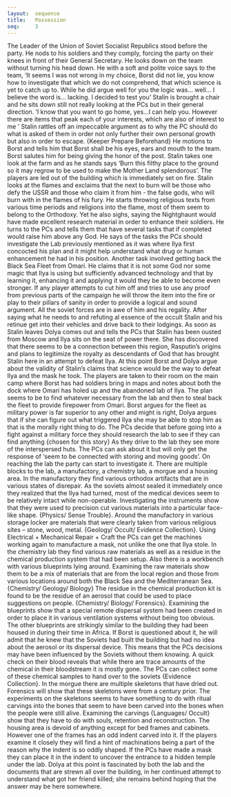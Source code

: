 ```yaml
---
layout:  sequence
title:   Possession
seq:     3
---
```



The Leader of the Union of Soviet Socialist Republics stood before the party. He nods to his soldiers and they comply, forcing the party on their knees in front of their General Secretary.
He looks down on the team without turning his head down. He with a soft and polite voice says to the team,
‘It seems I was not wrong in my choice, Borst did not lie, you know how to investigate that which we do not comprehend, that which science is yet to catch up to. While he did argue well for you the logic was… well… I believe the word is… lacking. I decided to test you’
Stalin is brought a chair and he sits down still not really looking at the PCs but in their general direction.
‘I know that you want to go home, yes…I can help you. However there are items that peak each of your interests, which are also of interest to me ’
Stalin rattles off an impeccable argument as to why the PC should do what is asked of them in order not only further their own personal growth but also in order to escape. {Keeper Prepare Beforehand}
He motions to Borst and tells him that Borst shall be his eyes, ears and mouth to the team. Borst salutes him for being giving the honor of the post. Stalin takes one look at the farm and as he stands says
‘Burn this filthy place to the ground so it may regrow to be used to make the Mother Land splendorous’.
The players are led out of the building which is immediately set on fire.
Stalin looks at the flames and exclaims that the next to burn will be those who defy the USSR and those who claim it from him - the false gods, who will burn with in the flames of his fury. He starts throwing religious texts from various time periods and religions into the flame, most of them seem to belong to the Orthodoxy. Yet he also sighs, saying the Nightghaunt would have made excellent research material in order to enhance their soldiers.
He turns to the PCs and tells them that have several tasks that if completed would raise him above any God. He says of the tasks the PCs should investigate the Lab previously mentioned as it was where Ilya first concocted his plan and it might help understand what drug or human enhancement he had in his position. Another task involved getting back the Black Sea Fleet from Omari. He claims that it is not some God nor some magic that Ilya is using but sufficiently advanced technology and that by learning it, enhancing it and applying it would they be able to become even stronger. If any player attempts to cut him off and tries to use any proof from previous parts of the campaign he will throw the item into the fire or play to their pillars of sanity in order to provide a logical and sound argument. All the soviet forces are in awe of him and his regality.
After saying what he needs to and refuting al essence of the occult Stalin and his retinue get into their vehicles and drive back to their lodgings.
As soon as Stalin leaves Dolya comes out and tells the PCs that Stalin has been ousted from Moscow and Ilya sits on the seat of power there. She has discovered that there seems to be a connection between this region, Rasputin’s origins and plans to legitimize the royalty as descendants of God that has brought Stalin here in an attempt to defeat Ilya.
At this point Borst and Dolya argue about the validity of Stalin’s claims that science would be the way to defeat Ilya and the mask he took.
The players are taken to their room on the main camp where Borst has had soldiers bring in maps and notes about both the dock where Omari has holed up and the abandoned lab of Ilya.
The plan seems to be to find whatever necessary from the lab and then to steal back the fleet to provide firepower from Omari. Borst argues for the fleet as military power is far superior to any other and might is right, Dolya argues that if she can figure out what triggered Ilya she may be able to stop him as that is the morally right thing to do.
The PCs decide that before going into a fight against a military force they should research the lab to see if they can find anything {chosen for this story}
As they drive to the lab they see more of the interspersed huts. The PCs can ask about it but will only get the response of ‘seem to be connected with storing and moving goods’.
On reaching the lab the party can start to investigate it. There are multiple blocks to the lab, a manufactory, a chemistry lab, a morgue and a housing area.
In the manufactory they find various orthodox artifacts that are in various states of disrepair. As the soviets almost sealed it immediately once they realized that the Ilya had turned, most of the medical devices seem to be relatively intact while non-operable. Investigating the instruments show that they were used to precision cut various materials into a particular face-like shape. {Physics/ Sense Trouble}. Around the manufactory in various storage locker are materials that were clearly taken from various religious sites – stone, wood, metal. {Geology/ Occult/ Evidence Collection}. Using Electrical + Mechanical Repair + Craft the PCs can get the machines working again to manufacture a mask, not unlike the one that Ilya stole.
In the chemistry lab they find various raw materials as well as a residue in the chemical production system that had been setup. Also there is a workbench with various blueprints lying around. Examining the raw materials show them to be a mix of materials that are from the local region and those from various locations around both the Black Sea and the Mediterranean Sea. {Chemistry/ Geology/ Biology} The residue in the chemical production kit is found to be the residue of an aerosol that could be used to place suggestions on people. {Chemistry/ Biology/ Forensics}. Examining the blueprints show that a special remote dispersal system had been created in order to place it in various ventilation systems without being too obvious. The other blueprints are strikingly similar to the building they had been housed in during their time in Africa. If Borst is questioned about it, he will admit that he knew that the Soviets had built the building but had no idea about the aerosol or its dispersal device. This means that the PCs decisions may have been influenced by the Soviets without them knowing.  A quick check on their blood reveals that while there are trace amounts of the chemical in their bloodstream it is mostly gone. The PCs can collect some of these chemical samples to hand over to the soviets {Evidence Collection}.
In the morgue there are multiple skeletons that have dried out. Forensics will show that these skeletons were from a century prior. The experiments on the skeletons seems to have something to do with ritual carvings into the bones that seem to have been carved into the bones when the people were still alive. Examining the carvings {Languages/ Occult} show that they have to do with souls, retention and reconstruction.
The housing area is devoid of anything except for bed frames and cabinets. However one of the frames has an odd indent carved into it. If the players examine it closely they will find a hint of machinations being a part of the reason why the indent is so oddly shaped. If the PCs have made a mask they can place it in the indent to uncover the entrance to a hidden temple under the lab. Dolya at this point is fascinated by both the lab and the documents that are strewn all over the building, in her continued attempt to understand what got her friend killed; she remains behind hoping that the answer may be here somewhere.




















